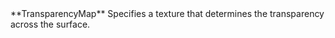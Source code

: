 <tr>
<td>**TransparencyMap**</td>
<td>Specifies a texture that determines the transparency across the surface.</td>
</tr>

